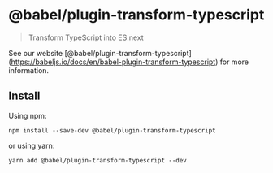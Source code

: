 <span class="citation" data-cites="babel/plugin-transform-typescript">@babel/plugin-transform-typescript</span>
===============================================================================================================

> Transform TypeScript into ES.next

See our website <span class="citation" data-cites="babel/plugin-transform-typescript">\[@babel/plugin-transform-typescript\]</span>(https://babeljs.io/docs/en/babel-plugin-transform-typescript) for more information.

Install
-------

Using npm:

    npm install --save-dev @babel/plugin-transform-typescript

or using yarn:

    yarn add @babel/plugin-transform-typescript --dev
